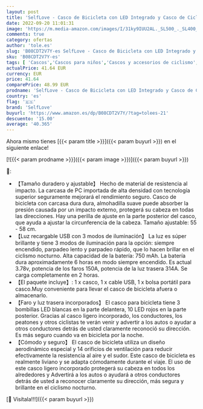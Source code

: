 ```yaml
---
layout: post
title: 'SelfLove - Casco de Bicicleta con LED Integrado y Casco de Ciclismo BMX Patin Casco Patinete Electrico Adulto con luz Trasera Ajustable Movilidad Urbana Bici Deporte CPSC y Certificado CE para Hombres y Mujeres'
date: 2022-09-20 11:01:31
image: 'https://m.media-amazon.com/images/I/31ky9IUU2AL._SL500_._SL400_.jpg'
comments: true
category: ofertas
author: 'tole.es'
slug: 'B08CDT2V7Y-es SelfLove - Casco de Bicicleta con LED Integrado y Casco de...'
sku: 'B08CDT2V7Y-es'
tags: [ 'Cascos','Cascos para niños','Cascos y accesorios de ciclismo','Ciclismo','Deportes y aire libre','Movilidad urbana','Ropa y equipo para deportes','bicicleta','selflove','🇪🇸', ]
actualPrice: 41.64 EUR
currency: EUR
price: 41.64
comparePrice: 48.99 EUR
prodname: 'SelfLove - Casco de Bicicleta con LED Integrado y Casco de Ciclismo BMX Patin Casco Patinete Electrico Adulto con luz Trasera Ajustable Movilidad Urbana Bici Deporte CPSC y Certificado CE para Hombres y Mujeres'
country: 'es'
flag: '🇪🇸'
brand: 'SelfLove'
buyurl: 'https://www.amazon.es/dp/B08CDT2V7Y/?tag=tolees-21'
descuento: '15.00'
average: '40.365'
---
```


Ahora mismo tienes [{{< param title >}}]({{< param buyurl >}}) en el siguiente enlace!

[![{{< param prodname >}}]({{< param image >}})]({{< param buyurl >}})

🔎:

- 【Tamaño duradero y ajustable】 Hecho de material de resistencia al impacto. La carcasa de PC importada de alta densidad con tecnología superior seguramente mejorará el rendimiento seguro. Casco de bicicleta con carcasa dura dura, almohadilla suave puede absorber la presión causada por un impacto externo, protegerá su cabeza en todas las direcciones. Hay una perilla de ajuste en la parte posterior del casco, que ayuda a ajustar la circunferencia de la cabeza. Tamaño ajustable: 55 - 58 cm.
- 【Luz recargable USB con 3 modos de iluminación】 La luz es súper brillante y tiene 3 modos de iluminación para la opción: siempre encendido, parpadeo lento y parpadeo rápido, que lo hacen brillar en el ciclismo nocturno. Alta capacidad de la batería: 750 mAh. La batería dura aproximadamente 6 horas en modo siempre encendido. Es actual 3.78v, potencia de los faros 150A, potencia de la luz trasera 314A. Se carga completamente en 2 horas.
- 【El paquete incluye】: 1 x casco, 1 x cable USB, 1 x bolsa portátil para casco.Muy conveniente para llevar el casco de bicicleta afuera o almacenarlo.
- 【Faro y luz trasera incorporados】 El casco para bicicleta tiene 3 bombillas LED blancas en la parte delantera, 10 LED rojos en la parte posterior. Gracias al casco ligero incorporado, los conductores, los peatones y otros ciclistas te verán venir y advertir a los autos o ayudar a otros conductores detrás de usted claramente reconoció su dirección. Es más seguro cuando va en bicicleta por la noche.
- 【Cómodo y seguro】 El casco de bicicleta utiliza un diseño aerodinámico especial y 14 orificios de ventilación para reducir efectivamente la resistencia al aire y el sudor. Este casco de bicicleta es realmente liviano y se adapta cómodamente durante el viaje. El uso de este casco ligero incorporado protegerá su cabeza en todos los alrededores y Advertirá a los autos o ayudará a otros conductores detrás de usted a reconocer claramente su dirección, más segura y brillante en el ciclismo nocturno.

[🛒 Visítala!!!]({{< param buyurl >}})
